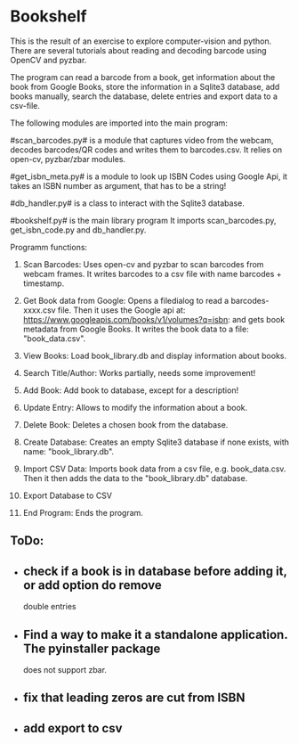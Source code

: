# Bookshelf

This is the result of an exercise to explore computer-vision and python.
There are several tutorials about reading and decoding barcode using OpenCV
and pyzbar.

The program can read a barcode from a book, get information about the book
from Google Books, store the information in a Sqlite3 database, add books
manually, search the database, delete entries and export data to a csv-file.

The following modules are imported into the main program:

#scan_barcodes.py# is a module that captures video from the webcam, decodes
barcodes/QR codes and writes them to barcodes.csv. It relies on open-cv,
pyzbar/zbar modules.

#get_isbn_meta.py# is a module to look up ISBN Codes using Google Api,
it takes an ISBN number as argument, that has to be a string!

#db_handler.py# is a class to interact with the Sqlite3 database.

#bookshelf.py# is the main library program
It imports scan_barcodes.py, get_isbn_code.py and db_handler.py.

Programm functions:

1. Scan Barcodes: Uses open-cv and pyzbar to scan barcodes from webcam frames.
   It writes barcodes to a csv file with name barcodes + timestamp.

2. Get Book data from Google: Opens a filedialog to read a barcodes-xxxx.csv
   file. Then it uses the Google api at:
   https://www.googleapis.com/books/v1/volumes?q=isbn:
   and gets book metadata from Google Books. It writes the book data to a file:
   "book_data.csv".

3. View Books: Load book_library.db and display information about books.

4. Search Title/Author: Works partially, needs some improvement!

5. Add Book: Add book to database, except for a description!

6. Update Entry: Allows to modify the information about a book.

7. Delete Book: Deletes a chosen book from the database.

8. Create Database: Creates an empty Sqlite3 database if none exists, with
   name: "book_library.db".

9. Import CSV Data: Imports book data from a csv file, e.g. book_data.csv.
   Then it then adds the data to the "book_library.db" database.

10. Export Database to CSV

11. End Program: Ends the program.

## ToDo:

- ## check if a book is in database before adding it, or add option do remove

  double entries

- ## Find a way to make it a standalone application. The pyinstaller package

  does not support zbar.

- ## fix that leading zeros are cut from ISBN

- ## add export to csv
